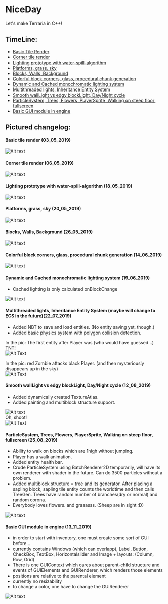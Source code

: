 # NiceDay

Let's make Terraria in C++!  
## TimeLine:
- [Basic Tile Render](#basic-tile-render-03_05_2019)
- [Corner tile render](#corner-tile-render-06_05_2019)
- [Lighting prototype with water-spill-algorithm](#lighting-prototype-with-water-spill-algorithm-18_05_2019)
- [Platforms, grass, sky](#platforms-grass-sky-20_05_2019)
- [Blocks, Walls, Background](#blocks-walls-background-26_05_2019)
- [Colorful block corners, glass, procedural chunk generation](#colorful-block-corners-glass-procedural-chunk-generation-14_06_2019)
- [Dynamic and Cached monochromatic lighting system](#dynamic-and-cached-monochromatic-lighting-system-19_06_2019)
- [Multithreaded lights,  Inheritance Entity System](#multithreaded-lights--inheritance-entity-system-maybe-will-change-to-ecs-in-the-future22_07_2019)
- [Smooth wallLight vs edgy blockLight, Day/Night cycle](#smooth-walllight-vs-edgy-blocklight-daynight-cycle-12_08_2019)
- [ParticleSystem, Trees, Flowers, PlayerSprite, Walking on steep floor, fullscreen](#particlesystem-trees-flowers-playersprite-walking-on-steep-floor-fullscreen-25_08_2019)  
- [Basic GUI module in engine](#basic-gui-module-in-engine-13_11_2019)  
## Pictured changelog:

#### Basic tile render (03_05_2019)
![Alt text](screenshots/03_05_2019.png?raw=false "")

#### Corner tile render (06_05_2019)
![Alt text](screenshots/06_05_2019.png?raw=false "")

#### Lighting prototype with water-spill-algorithm (18_05_2019)
![Alt text](screenshots/18_05_2019.png?raw=false "")

#### Platforms, grass, sky (20_05_2019)
![Alt text](screenshots/20_05_2019.png?raw=false "")

#### Blocks, Walls, Background (26_05_2019)
![Alt text](screenshots/26_05_2019.png?raw=false "")

#### Colorful block corners, glass, procedural chunk generation (14_06_2019)
![Alt text](screenshots/14_06_2019.png?raw=false "")

#### Dynamic and Cached monochromatic lighting system (19_06_2019)  
- Cached lighting is only calculated onBlockChange  

![Alt text](screenshots/19_06_2019.png?raw=false "")

#### Multithreaded lights,  Inheritance Entity System (maybe will change to ECS in the future)(22_07_2019)  
- Added NBT to save and load entities. (No entity saving yet, though.)  
- Added basic physics system with polygon collision detection.  

In the pic: The first entity after Player was (who would have guessed...) TNT!  
![Alt Text](screenshots/22_07_2019_00.gif?raw=false "")  

In the pic: red Zombie attacks black Player.  (and then mysteriously disappears up in the sky)  
![Alt Text](screenshots/22_07_2019_01.gif?raw=false "")   

#### Smooth wallLight vs edgy blockLight, Day/Night cycle (12_08_2019)  
- Added dynamically created TextureAtlas.  
- Added painting and multiblock structure support.  

![Alt text](screenshots/12_08_2019.png?raw=false "")   
Oh, shoot!   
![Alt Text](screenshots/12_08_2019.gif?raw=false "") 
  
#### ParticleSystem, Trees, Flowers, PlayerSprite, Walking on steep floor, fullscreen (25_08_2019)  
- Ability to walk on blocks which are 1high without jumping.     
- Player has a walk animation.     
- Added entity health bar.  
- Crude ParticleSystem using BatchRenderer2D temporarily, will have its own renderer with shader in the future. Can do 3500 particles without a problem.  
- Added multiblock structure = tree and its generator. After placing a sapling block, sapling tile entity counts the worldtime and then calls TreeGen. Trees have random number of branches(dry or normal) and random corona.  
- Everybody loves flowers. and graaasss. (Sheep are in sight :D)  

![Alt text](screenshots/25_08_2019.png?raw=false "")    
  
#### Basic GUI module in engine (13_11_2019)  
- in order to start with inventory, one must create some sort of GUI before...   
- currently contains Windows (which can overlapp), Label, Button, CheckBox, TextBox, Horizontalslider and Image + layouts: (Column, Row, Grid)  
- There is one GUIContext which cares about parent-child structure and events of GUIElements and GUIRenderer, which renders those elements  
- positions are relative to the parental element  
- currently no resizability  
- to change a color, one have to change the GUIRenderer  

![Alt text](screenshots/13_11_2019.png?raw=false "")  



  
 

  


